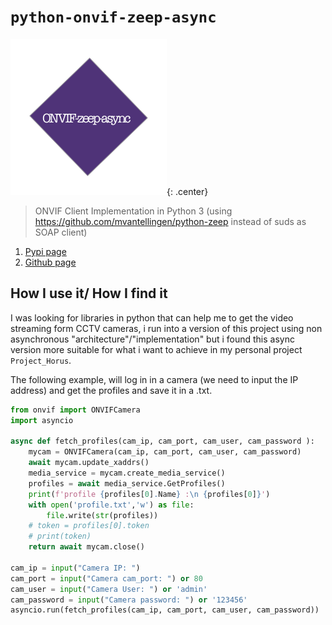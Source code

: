 # `python-onvif-zeep-async`

![No_logo](images/onvif_zeep_async.png){: .center}

>ONVIF Client Implementation in Python 3 (using https://github.com/mvantellingen/python-zeep instead of suds as SOAP client)

1. [Pypi page](https://pypi.org/project/onvif-zeep-async/)
2. [Github page](https://github.com/hunterjm/python-onvif-zeep-async)

## How I use it/ How I find it

I was looking for libraries in python that can help me to get the video streaming form CCTV cameras, i run into a version of this project using non asynchronous "architecture"/"implementation" but i found this async version more suitable for what i want to achieve in my personal project `Project_Horus`.

The following example, will log in in a camera (we need to input the IP address) and get the profiles and save it in a .txt.

```python
from onvif import ONVIFCamera
import asyncio

async def fetch_profiles(cam_ip, cam_port, cam_user, cam_password ):
    mycam = ONVIFCamera(cam_ip, cam_port, cam_user, cam_password)
    await mycam.update_xaddrs()
    media_service = mycam.create_media_service()
    profiles = await media_service.GetProfiles()
    print(f'profile {profiles[0].Name} :\n {profiles[0]}')
    with open('profile.txt','w') as file:
        file.write(str(profiles))
    # token = profiles[0].token
    # print(token)
    return await mycam.close()

cam_ip = input("Camera IP: ")
cam_port = input("Camera cam_port: ") or 80
cam_user = input("Camera User: ") or 'admin'
cam_password = input("Camera password: ") or '123456'
asyncio.run(fetch_profiles(cam_ip, cam_port, cam_user, cam_password))
```
